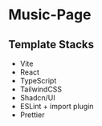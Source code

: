 # Music-Page

## Template Stacks

- Vite
- React
- TypeScript
- TailwindCSS
- Shadcn/UI
- ESLint + import plugin
- Prettier
